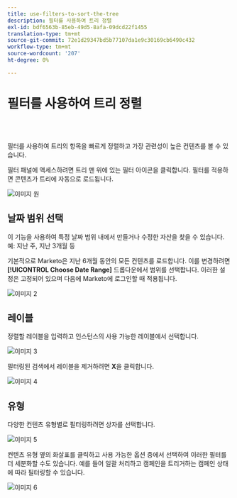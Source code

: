 ```yaml
---
title: use-filters-to-sort-the-tree
description: 필터를 사용하여 트리 정렬
exl-id: bdf6563b-85eb-49d5-8afa-09dcd22f1455
translation-type: tm+mt
source-git-commit: 72e1d29347bd5b77107da1e9c30169cb6490c432
workflow-type: tm+mt
source-wordcount: '207'
ht-degree: 0%

---
```


# 필터를 사용하여 트리 정렬

<br> 

필터를 사용하여 트리의 항목을 빠르게 정렬하고 가장 관련성이 높은 컨텐츠를 볼 수 있습니다.

필터 패널에 액세스하려면 트리 맨 위에 있는 필터 아이콘을 클릭합니다. 필터를 적용하면 콘텐츠가 트리에 자동으로 로드됩니다.

![이미지 원](/help/sky/assets/tree/use-filters-to-sort-the-tree/use-filters-to-sort-the-tree-1.png)

## 날짜 범위 선택

이 기능을 사용하여 특정 날짜 범위 내에서 만들거나 수정한 자산을 찾을 수 있습니다.예: 지난 주, 지난 3개월 등

기본적으로 Marketo은 지난 6개월 동안의 모든 컨텐츠를 로드합니다. 이를 변경하려면 **[!UICONTROL Choose Date Range]** 드롭다운에서 범위를 선택합니다. 이러한 설정은 고정되어 있으며 다음에 Marketo에 로그인할 때 적용됩니다.

![이미지 2](/help/sky/assets/tree/use-filters-to-sort-the-tree/use-filters-to-sort-the-tree-2.png)

## 레이블

정렬할 레이블을 입력하고 인스턴스의 사용 가능한 레이블에서 선택합니다.

![이미지 3](/help/sky/assets/tree/use-filters-to-sort-the-tree/use-filters-to-sort-the-tree-3.png)

필터링된 검색에서 레이블을 제거하려면 **X**&#x200B;을 클릭합니다.

![이미지 4](/help/sky/assets/tree/use-filters-to-sort-the-tree/use-filters-to-sort-the-tree-4.png)

## 유형

다양한 컨텐츠 유형별로 필터링하려면 상자를 선택합니다.

![이미지 5](/help/sky/assets/tree/use-filters-to-sort-the-tree/use-filters-to-sort-the-tree-5.png)

컨텐츠 유형 옆의 화살표를 클릭하고 사용 가능한 옵션 중에서 선택하여 이러한 필터를 더 세분화할 수도 있습니다. 예를 들어 일괄 처리하고 캠페인을 트리거하는 캠페인 상태에 따라 필터링할 수 있습니다.

![이미지 6](/help/sky/assets/tree/use-filters-to-sort-the-tree/use-filters-to-sort-the-tree-6.png)
